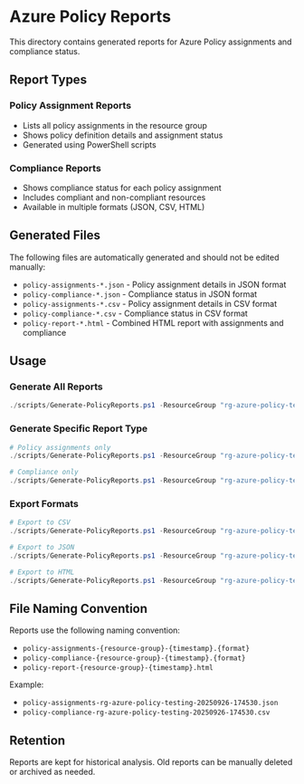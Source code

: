 # Azure Policy Reports

This directory contains generated reports for Azure Policy assignments and compliance status.

## Report Types

### Policy Assignment Reports
- Lists all policy assignments in the resource group
- Shows policy definition details and assignment status
- Generated using PowerShell scripts

### Compliance Reports
- Shows compliance status for each policy assignment
- Includes compliant and non-compliant resources
- Available in multiple formats (JSON, CSV, HTML)

## Generated Files

The following files are automatically generated and should not be edited manually:

- `policy-assignments-*.json` - Policy assignment details in JSON format
- `policy-compliance-*.json` - Compliance status in JSON format
- `policy-assignments-*.csv` - Policy assignment details in CSV format
- `policy-compliance-*.csv` - Compliance status in CSV format
- `policy-report-*.html` - Combined HTML report with assignments and compliance

## Usage

### Generate All Reports
```powershell
./scripts/Generate-PolicyReports.ps1 -ResourceGroup "rg-azure-policy-testing"
```

### Generate Specific Report Type
```powershell
# Policy assignments only
./scripts/Generate-PolicyReports.ps1 -ResourceGroup "rg-azure-policy-testing" -ReportType "Assignments"

# Compliance only
./scripts/Generate-PolicyReports.ps1 -ResourceGroup "rg-azure-policy-testing" -ReportType "Compliance"
```

### Export Formats
```powershell
# Export to CSV
./scripts/Generate-PolicyReports.ps1 -ResourceGroup "rg-azure-policy-testing" -Format "CSV"

# Export to JSON
./scripts/Generate-PolicyReports.ps1 -ResourceGroup "rg-azure-policy-testing" -Format "JSON"

# Export to HTML
./scripts/Generate-PolicyReports.ps1 -ResourceGroup "rg-azure-policy-testing" -Format "HTML"
```

## File Naming Convention

Reports use the following naming convention:
- `policy-assignments-{resource-group}-{timestamp}.{format}`
- `policy-compliance-{resource-group}-{timestamp}.{format}`
- `policy-report-{resource-group}-{timestamp}.html`

Example:
- `policy-assignments-rg-azure-policy-testing-20250926-174530.json`
- `policy-compliance-rg-azure-policy-testing-20250926-174530.csv`

## Retention

Reports are kept for historical analysis. Old reports can be manually deleted or archived as needed.